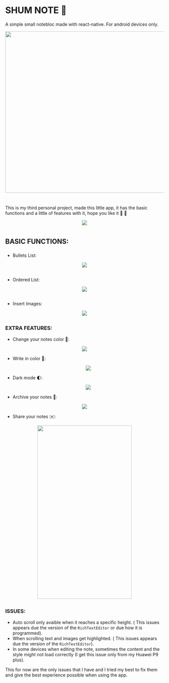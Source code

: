 # SHUM NOTE :ledger:

A simple small notebloc made with react-native. For android devices only. 

<p align = "center"> <img width="512" height="512" src = "gitimg/ShumNote_icon.png"></p>

# 

This is my third personal project, made this little app, it has the basic functions and a little of features with it, hope you like it :eyes: :raised_hands:

<p align = "center"> <img src = "gitimg/home.gif"> </p>

#

## BASIC FUNCTIONS:

### 

* Bullets List:

<p align = "center"> <img src = "gitimg/bullet.gif"> </p>

##

* Ordered List:

<p align = "center"> <img src = "gitimg/ordered.gif"> </p>
 
##

* Insert Images:

 <p align = "center"> <img src = "gitimg/image.gif"> </p>
 
##

### EXTRA FEATURES:

* Change your notes color :art::

 <p align = "center"> <img src = "gitimg/note-color.gif"> </p>
  
* Write in color :rainbow::
  
  <p align = "center"> <img src = "gitimg/write-in-color.gif"> </p>
  
* Dark mode :first_quarter_moon::

   <p align = "center"> <img src = "gitimg/dark-mode.gif"> </p>
 
* Archive your notes :paperclip::

 <p align = "center"> <img src = "gitimg/archive.gif"> </p>
  
* Share your notes :envelope::
 
<p align = "center"> <img width= "300" height="550"  src = "gitimg/share.png"></p>
  
##
 
### ISSUES:
 
 * Auto scroll only avaible when it reaches a specific height. (
 This issues appears due the version of the ```RichTextEditor``` or due how it is programmed).
 * When scrolling text and images get highlighted. (
 This issues appears due the version of the ```RichTextEditor```).
 * In some devices when editing the note, sometimes the content and the style might not load correctly (I get this issue only from my Huawei P9 plus).
 
 This for now are the only issues that I have and I tried my best to fix them and give the best experience possible when using the app.
 
